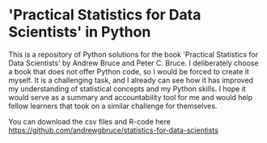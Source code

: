 # 'Practical Statistics for Data Scientists' in Python

This is a repository of Python solutions for the book 'Practical Statistics for Data Scientists' by Andrew Bruce and Peter C. Bruce.
I deliberately choose a book that does not offer Python code, so I would be forced to create it myself. It is a challenging task, and I already can see how it has improved my understanding of statistical concepts and my Python skills. I hope it would serve as a summary and accountability tool for me and would help fellow learners that took on a similar challenge for themselves.

You can download the csv files and R-code here https://github.com/andrewgbruce/statistics-for-data-scientists
